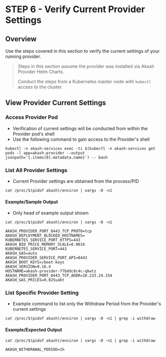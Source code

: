 # STEP 6 - Verify Current Provider Settings

## Overview

Use the steps covered in this section to verify the current settings of your running provider.

> Steps in this section assume the provider was installed via Akash Provider Helm Charts.
>
> Conduct the steps from a Kubernetes master node with `kubectl` access to the cluster.

## View Provider Current Settings

### Access Provider Pod

* Verification of current  settings will be conducted from within the Provider pod's shell
* Use the following command to gain access to the Provider's shell

```
kubectl -n akash-services exec -ti $(kubectl -n akash-services get pods -l app=akash-provider --output jsonpath='{.items[0].metadata.name}') -- bash
```

### List All Provider Settings

* Current Provider settings are obtained from the process/PID

```
cat /proc/$(pidof akash)/environ | xargs -0 -n1
```

#### Example/Sample Output

* Only head of example output shown

```
cat /proc/$(pidof akash)/environ | xargs -0 -n1

AKASH_PROVIDER_PORT_8443_TCP_PROTO=tcp
AKASH_DEPLOYMENT_BLOCKED_HOSTNAMES=
KUBERNETES_SERVICE_PORT_HTTPS=443
AKASH_BID_PRICE_MEMORY_SCALE=0.0016
KUBERNETES_SERVICE_PORT=443
AKASH_GAS=auto
AKASH_PROVIDER_SERVICE_PORT_API=8443
AKASH_BOOT_KEYS=/boot-keys
AKASH_VERSION=0.16.4
HOSTNAME=akash-provider-77bddc8c4c-qkwtz
AKASH_PROVIDER_PORT_8443_TCP_ADDR=10.233.24.154
AKASH_GAS_PRICES=0.025uakt
```

### List Specific Provider Setting

* Example command to list only the Withdraw Period from the Provider's current settings

```
cat /proc/$(pidof akash)/environ | xargs -0 -n1 | grep -i withdraw
```

#### Example/Expected Output

```
cat /proc/$(pidof akash)/environ | xargs -0 -n1 | grep -i withdraw

AKASH_WITHDRAWAL_PERIOD=1h
```
